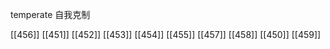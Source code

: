 




temperate 自我克制

[[456]]
[[451]]
[[452]]
[[453]]
[[454]]
[[455]]
[[457]]
[[458]]
[[450]]
[[459]]
